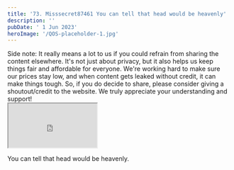 ```yaml
---
title: '73. Misssecret87461 You can tell that head would be heavenly'
description: ''
pubDate: ' 1 Jun 2023'
heroImage: '/QOS-placeholder-1.jpg'
---
```

<div class="video_paragraph_header"> Side note: It really means a lot to us if you could refrain from sharing the content elsewhere. It's not just about privacy, but it also helps us keep things fair and affordable for everyone. We're working hard to make sure our prices stay low, and when content gets leaked without credit, it can make things tough. So, if you do decide to share, please consider giving a shoutout/credit to the website. We truly appreciate your understanding and support!</div>

<iframe src="https://drive.google.com/file/d/1m7_d-4b6ZC9elQh8Fb_Lnnbd213_SXSz/preview" width="200" height="100" allow="autoplay" allowfullscreen="allowfullscreen"></iframe>

You can tell that head would be heavenly.
<br>
<br>
<!---<a class="read_more" href="https://drive.google.com/file/d/1m7_d-4b6ZC9elQh8Fb_Lnnbd213_SXSz/view?usp=sharing">Download</a>--->